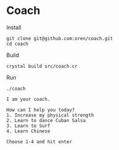 # Coach

Install
```
git clone git@github.com:oren/coach.git
cd coach
```

Build
```
crystal build src/coach.cr
```

Run
```
./coach

I am your coach.

How can I help you today?
1. Increase my physical strength
2. Learn to dance Cuban Salsa
3. Learn to Surf
4. Learn Chinese

Choose 1-4 and hit enter
```
